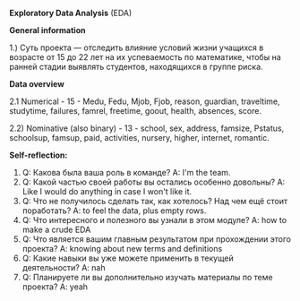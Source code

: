 **Exploratory Data Analysis** (EDA)

**General information**

1.) Суть проекта — отследить влияние условий жизни учащихся в возрасте от 15 до 22 лет на их успеваемость по 
математике, чтобы на ранней стадии выявлять студентов, находящихся в группе риска.

**Data overview**

2.1 Numerical - 15 - Medu, Fedu, Mjob, Fjob, reason, guardian, traveltime, studytime, 
failures, famrel, freetime, goout, health, absences, score.

2.2) Nominative (also binary) - 13 - school, sex, address, famsize, Pstatus, 
schoolsup, famsup, paid, activities, nursery, higher, internet, romantic.


**Self-reflection:**
1. Q: Какова была ваша роль в команде? A: I'm the team.
2. Q: Какой частью своей работы вы остались особенно довольны? A: Like I would do anything in case I won't like it.
3. Q: Что не получилось сделать так, как хотелось? Над чем ещё стоит поработать? A: to feel the data, plus empty rows.
4. Q: Что интересного и полезного вы узнали в этом модуле? A: how to make a crude EDA
5. Q: Что является вашим главным результатом при прохождении этого проекта? A: knowing about new terms and definitions
6. Q: Какие навыки вы уже можете применить в текущей деятельности? A: nah
7. Q: Планируете ли вы дополнительно изучать материалы по теме проекта? A: yeah